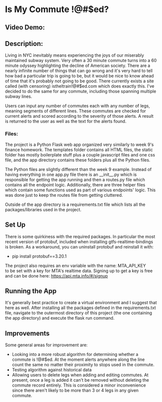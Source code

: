 # Is My Commute !@#$ed?
## Video Demo:  <URL HERE>
## Description:
Living in NYC inevitably means experiencing the joys of our miserably maintained subway system. Very often a 30 minute commute turns into a 60 minute odyssey highlighting the decline of American society. There are a nearly infinite number of things that can go wrong and it's very hard to tell how bad a particular trip is going to be, but it would be nice to know ahead of time that it's probably not going to be good. There currently exists a site called (with censoring) istheltrain!@#$ed.com which does exactly this. I've decided to do the same for any commute, including those spanning multiple subway lines.  
  
Users can input any number of commutes each with any number of legs, meaning segments of different lines. These commutes are checked for current alerts and scored according to the severity of those alerts. A result is returned to the user as well as the text for the alerts found.

### Files:
The project is a Python Flask web app organized very similarly to week 9's finance homework. The templates folder contains all HTML files, the static folder has mostly boilerplate stuff plus a couple javascript files and one css file, and the app directory contains these folders plus all the Python files.  
  
The Python files are slightly different than the week 9 example. Instead of having everything in one app.py file there is an \_\_init\_\_.py which is responsible for getting the app running and then a routes.py file which contains all the endpoint logic. Additionally, there are three helper files which contain some functions used as part of various endpoints' logic. This was done just to keep the routes file from getting cluttered. 
  
Outside of the app directory is a requirements.txt file which lists all the packages/libraries used in the project. 

## Set Up
There is some quirkiness with the required packages. In particular the most recent version of protobuf, included when installing gtfs-realtime-bindings is broken. As a workaround, you can uninstall protobuf and reinstall it with:  
- pip install protobuf==3.20.1

The project also requires an env variable with the name: MTA_API_KEY  
to be set with a key for MTA's realtime data. Signing up to get a key is free and can be done here: https://api.mta.info/#/signup  

## Running the App
It's generally best practice to create a virtual environment and I suggest that here as well. After installing all the packages defined in the requirements.txt file, navigate to the outermost directory of this project (the one containing the app directory) and execute the flask run command. 

## Improvements
Some general areas for improvement are: 
- Looking into a more robust algorithm for determining whether a commute is !@#$ed. At the moment alerts anywhere along the line count the same no matter their proximity to stops used in the commute. 
- Testing algorithm against historical data
- Allowing users to delete legs when adding and editing commutes. At present, once a leg is added it can't be removed without deleting the commute record entirely. This is considered a minor inconvenience since there aren't likely to be more than 3 or 4 legs in any given commute.
    
